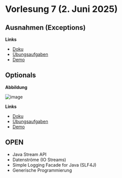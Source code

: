 # Vorlesung 7 (2. Juni 2025)

## Ausnahmen (Exceptions)

**Links**

- [Doku](https://jappuccini.github.io/java-docs/production/documentation/exceptions)
- [Übungsaufgaben](https://jappuccini.github.io/java-docs/production/exercises/exceptions/)
- [Demo](https://github.com/appenmaier/java_timtis24/blob/main/src/main/java/edu/jappuccini/demos/io2/MainClass.java)

## Optionals

**Abbildung**

![image](https://github.com/user-attachments/assets/40b559a1-5eae-4fcf-82a3-eeb2ff81a3de)

**Links**

- [Doku](https://jappuccini.github.io/java-docs/production/documentation/optionals)
- [Übungsaufgaben](https://jappuccini.github.io/java-docs/production/exercises/optionals/)
- [Demo](https://github.com/appenmaier/java_timtis24/blob/main/src/main/java/main/D09_Optionals.java)

## OPEN

- Java Stream API
- Datenströme (IO Streams)
- Simple Logging Facade for Java (SLF4J)
- Generische Programmierung
